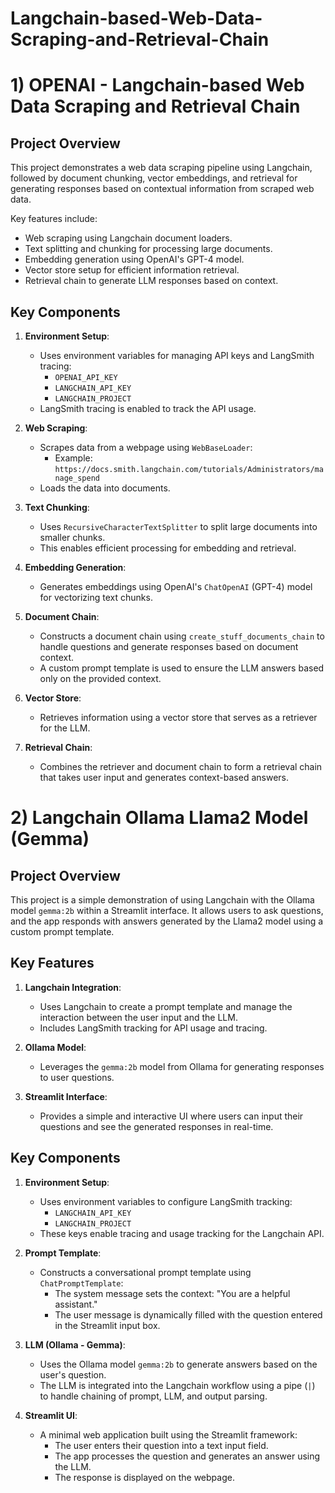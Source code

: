 # Langchain-based-Web-Data-Scraping-and-Retrieval-Chain

# 1) OPENAI - Langchain-based Web Data Scraping and Retrieval Chain

## Project Overview

This project demonstrates a web data scraping pipeline using Langchain, followed by document chunking, vector embeddings, and retrieval for generating responses based on contextual information from scraped web data.

Key features include:
- Web scraping using Langchain document loaders.
- Text splitting and chunking for processing large documents.
- Embedding generation using OpenAI's GPT-4 model.
- Vector store setup for efficient information retrieval.
- Retrieval chain to generate LLM responses based on context.

## Key Components

1. **Environment Setup**:
   - Uses environment variables for managing API keys and LangSmith tracing:
     - `OPENAI_API_KEY`
     - `LANGCHAIN_API_KEY`
     - `LANGCHAIN_PROJECT`
   - LangSmith tracing is enabled to track the API usage.

2. **Web Scraping**:
   - Scrapes data from a webpage using `WebBaseLoader`:
     - Example: `https://docs.smith.langchain.com/tutorials/Administrators/manage_spend`
   - Loads the data into documents.

3. **Text Chunking**:
   - Uses `RecursiveCharacterTextSplitter` to split large documents into smaller chunks.
   - This enables efficient processing for embedding and retrieval.

4. **Embedding Generation**:
   - Generates embeddings using OpenAI's `ChatOpenAI` (GPT-4) model for vectorizing text chunks.

5. **Document Chain**:
   - Constructs a document chain using `create_stuff_documents_chain` to handle questions and generate responses based on document context.
   - A custom prompt template is used to ensure the LLM answers based only on the provided context.

6. **Vector Store**:
   - Retrieves information using a vector store that serves as a retriever for the LLM.

7. **Retrieval Chain**:
   - Combines the retriever and document chain to form a retrieval chain that takes user input and generates context-based answers.
  

# 2) Langchain Ollama Llama2 Model (Gemma)

## Project Overview

This project is a simple demonstration of using Langchain with the Ollama model `gemma:2b` within a Streamlit interface. It allows users to ask questions, and the app responds with answers generated by the Llama2 model using a custom prompt template.

## Key Features

1. **Langchain Integration**:
   - Uses Langchain to create a prompt template and manage the interaction between the user input and the LLM.
   - Includes LangSmith tracking for API usage and tracing.

2. **Ollama Model**:
   - Leverages the `gemma:2b` model from Ollama for generating responses to user questions.

3. **Streamlit Interface**:
   - Provides a simple and interactive UI where users can input their questions and see the generated responses in real-time.

## Key Components

1. **Environment Setup**:
   - Uses environment variables to configure LangSmith tracking:
     - `LANGCHAIN_API_KEY`
     - `LANGCHAIN_PROJECT`
   - These keys enable tracing and usage tracking for the Langchain API.

2. **Prompt Template**:
   - Constructs a conversational prompt template using `ChatPromptTemplate`:
     - The system message sets the context: "You are a helpful assistant."
     - The user message is dynamically filled with the question entered in the Streamlit input box.

3. **LLM (Ollama - Gemma)**:
   - Uses the Ollama model `gemma:2b` to generate answers based on the user's question.
   - The LLM is integrated into the Langchain workflow using a pipe (`|`) to handle chaining of prompt, LLM, and output parsing.

4. **Streamlit UI**:
   - A minimal web application built using the Streamlit framework:
     - The user enters their question into a text input field.
     - The app processes the question and generates an answer using the LLM.
     - The response is displayed on the webpage.

